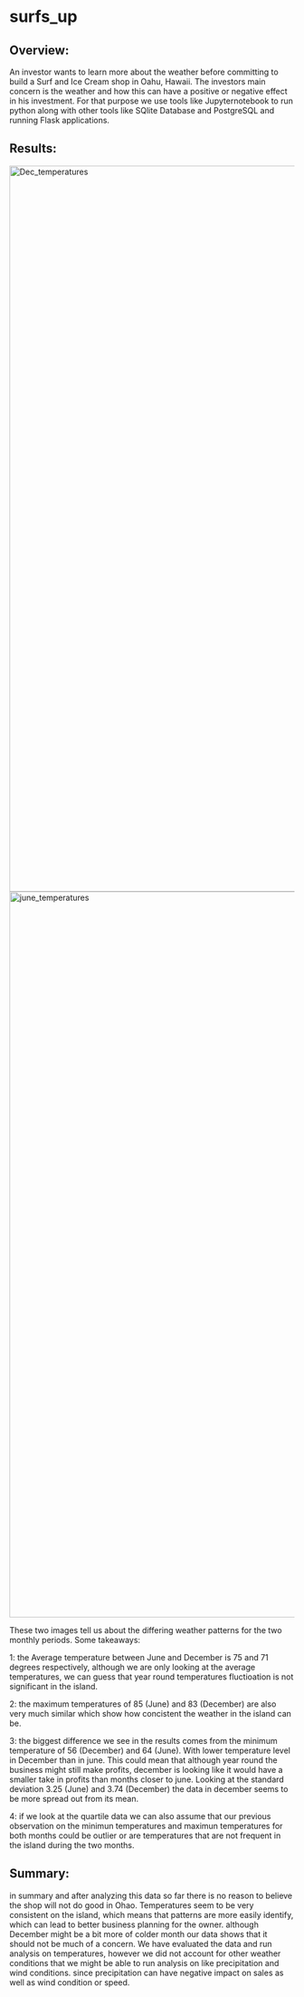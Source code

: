 # surfs_up

## Overview:
An investor wants to learn more about the weather before committing to build a Surf and Ice Cream shop in Oahu, Hawaii. The investors main concern is the weather and how this can have a positive or negative effect in his investment. For that purpose we use tools like Jupyternotebook to run python along with other tools like SQlite Database and PostgreSQL and running Flask applications.

## Results:
<img width="1280" alt="Dec_temperatures" src="https://user-images.githubusercontent.com/90356052/142789900-6cb49180-d2d6-4e8f-a265-f139a9d1da7a.png">

<img width="1280" alt="june_temperatures" src="https://user-images.githubusercontent.com/90356052/142789905-b82a6b00-ac86-432f-8c9e-d7781a4f5bbb.png">

These two images tell us about the differing weather patterns for the two monthly periods. Some takeaways:

1: the Average temperature between June and December is 75 and 71 degrees respectively, although we are only looking at the average temperatures, we can guess that year round temperatures fluctioation is not significant in the island. 

2: the maximum temperatures of 85 (June) and 83 (December) are also very much similar which show how concistent the weather in the island can be.

3: the biggest difference we see in the results comes from the minimum temperature of 56 (December) and 64 (June). With lower temperature level in December than in june. This could mean that although year round the business might still make profits, december is looking like it would have a smaller take in profits than months closer to june. Looking at the standard deviation 3.25 (June) and 3.74 (December) the data in december seems to be more spread out from its mean.

4: if we look at the quartile data we can also assume that our previous observation on the minimun temperatures and maximun temperatures for both months could be outlier or are temperatures that are not frequent in the island during the two months.

## Summary:

in summary and after analyzing this data so far there is no reason to believe the shop will not do good in Ohao. Temperatures seem to be very consistent on the island, which means that patterns are more easily identify, which can lead to better business planning for the owner. although December might be a bit more of colder month our data shows that it should not be much of a concern. We have evaluated the data and run analysis on temperatures, however we did not account for other weather conditions that we might be able to run analysis on like precipitation and wind conditions. since precipitation can have negative impact on sales as well as wind condition or speed.